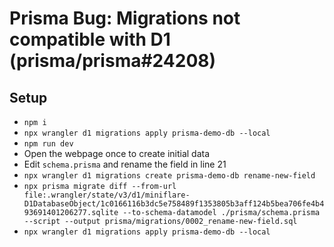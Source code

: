 # Prisma Bug: Migrations not compatible with D1 (prisma/prisma#24208)

## Setup
- `npm i`
- `npx wrangler d1 migrations apply prisma-demo-db --local`
- `npm run dev`
- Open the webpage once to create initial data
- Edit `schema.prisma` and rename the field in line 21
- `npx wrangler d1 migrations create prisma-demo-db rename-new-field`
- `npx prisma migrate diff --from-url file:.wrangler/state/v3/d1/miniflare-D1DatabaseObject/1c0166116b3dc5e758489f1353805b3aff124b5bea706fe4b493691401206277.sqlite --to-schema-datamodel ./prisma/schema.prisma --script --output prisma/migrations/0002_rename-new-field.sql`
- `npx wrangler d1 migrations apply prisma-demo-db --local`
